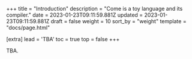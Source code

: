 +++
title = "Introduction"
description = "Come is a toy language and its compiler."
date = 2023-01-23T09:11:59.881Z
updated = 2023-01-23T09:11:59.881Z
draft = false
weight = 10
sort_by = "weight"
template = "docs/page.html"

[extra]
lead = 'TBA'
toc = true
top = false
+++

TBA.